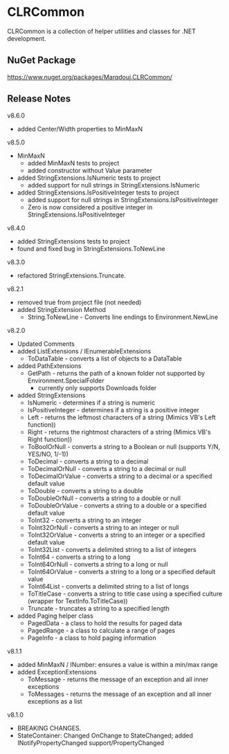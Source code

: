 # CLRCommon

CLRCommon is a collection of helper utilities and classes for .NET development.

## NuGet Package

https://www.nuget.org/packages/Marqdouj.CLRCommon/

## Release Notes
v8.6.0
- added Center/Width properties to MinMaxN

v8.5.0
 - MinMaxN
	- added MinMaxN tests to project
	- added constructor without Value parameter
 - added StringExtensions.IsNumeric tests to project
	- added support for null strings in StringExtensions.IsNumeric
 - added StringExtensions.IsPositiveInteger tests to project
	- added support for null strings in StringExtensions.IsPositiveInteger
	- Zero is now considered a positive integer in StringExtensions.IsPositiveInteger

v8.4.0
 - added StringExtensions tests to project
 - found and fixed bug in StringExtensions.ToNewLine

v8.3.0
 - refactored StringExtensions.Truncate.

v8.2.1
 - removed <AllowUnsafeBlocks>true</AllowUnsafeBlocks> from project file (not needed)
 - added StringExtension Method
	- String.ToNewLine - Converts line endings to Environment.NewLine

v8.2.0
 - Updated Comments
 - added ListExtensions / IEnumerableExtensions
	- ToDataTable - converts a list of objects to a DataTable
 - added PathExtensions
	- GetPath - returns the path of a known folder not supported by Environment.SpecialFolder
	  - currently only supports Downloads folder
 - added StringExtensions
	- IsNumeric - determines if a string is numeric
	- IsPositiveInteger - determines if a string is a positive integer
	- Left - returns the leftmost characters of a string (Mimics VB's Left function))
	- Right - returns the rightmost characters of a string (Mimics VB's Right function))
	- ToBoolOrNull - converts a string to a Boolean or null (supports Y/N, YES/NO, 1/-1))
	- ToDecimal - converts a string to a decimal
	- ToDecimalOrNull - converts a string to a decimal or null
	- ToDecimalOrValue - converts a string to a decimal or a specified default value
	- ToDouble - converts a string to a double
	- ToDoubleOrNull - converts a string to a double or null
	- ToDoubleOrValue - converts a string to a double or a specified default value
	- ToInt32 - converts a string to an integer
	- ToInt32OrNull - converts a string to an integer or null
	- ToInt32OrValue - converts a string to an integer or a specified default value
	- ToInt32List - converts a delimited string to a list of integers
	- ToInt64 - converts a string to a long
	- ToInt64OrNull - converts a string to a long or null
	- ToInt64OrValue - converts a string to a long or a specified default value
	- ToInt64List - converts a delimited string to a list of longs
	- ToTitleCase - converts a string to title case using a specified culture (wrapper for TextInfo.ToTitleCase))
	- Truncate - truncates a string to a specified length
 - added Paging helper class
	- PagedData<T> - a class to hold the results for paged data
	- PagedRange - a class to calculate a range of pages
	- PageInfo - a class to hold paging information
	
v8.1.1
 - added MinMaxN<T> / INumber<T>: ensures a value is within a min/max range
 - added ExceptionExtensions
	- ToMessage - returns the message of an exception and all inner exceptions
	- ToMessages - returns the message of an exception and all inner exceptions as a list

v8.1.0
 - BREAKING CHANGES.
 - StateContainer: Changed OnChange to StateChanged; added INotifyPropertyChanged support/PropertyChanged
